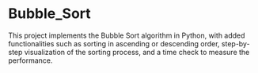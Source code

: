# Bubble_Sort
This project implements the Bubble Sort algorithm in Python, with added functionalities such as sorting in ascending or descending order, step-by-step visualization of the sorting process, and a time check to measure the performance.

